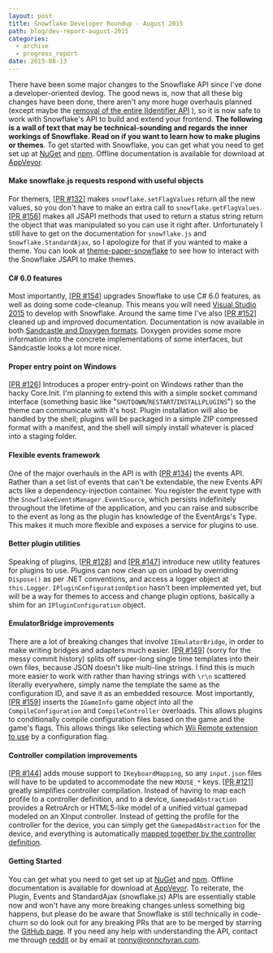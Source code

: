 ```yaml
---
layout: post
title: Snowflake Developer Roundup - August 2015
path: blog/dev-report-august-2015
categories:
  - archive
  - progress_report
date: 2015-08-13
---
```


There have been some major changes to the Snowflake API since I've done a developer-oriented devlog. The good news is, now that all these big changes have been done, there aren't any more huge overhauls planned (except maybe the [removal of the entire IIdentifier API](https://github.com/SnowflakePowered/snowflake/issues/142) ), so it is now safe to work with Snowflake's API to build and extend your frontend. **The following is a wall of text that may be technical-sounding and regards the inner workings of Snowflake. Read on if you want to learn how to make plugins or themes**. To get started with Snowflake,
you can get what you need to get set up at [NuGet](https://www.nuget.org/packages/Snowflake) and [npm](https://www.npmjs.com/package/snowflake.js). Offline documentation is available for download at [AppVeyor](https://ci.appveyor.com/project/RonnChyran/snowflake/build/artifacts).

#### Make snowflake.js requests respond with useful objects
For themers, [[PR #132](https://github.com/SnowflakePowered/snowflake/pull/132)] makes `snowflake.setFlagValues` return all the new values, so you don't have to make an extra call to `snowflake.getFlagValues`. [[PR #156](https://github.com/SnowflakePowered/snowflake/pull/156)] makes all JSAPI methods that used to return a status string return the object that was manipulated so you can use it right after. Unfortunately I still have to get on the documentation for `snowflake.js` and `Snowflake.StandardAjax`, so I apologize for that if you wanted to make a theme. You can look at [theme-paper-snowflake](https://github.com/SnowflakePowered/theme-paper-snowflake) to see how to interact with the Snowflake JSAPI to make themes.

#### C# 6.0 features
Most importantly, [[PR #154](https://github.com/SnowflakePowered/snowflake/pull/154)] upgrades Snowflake to use C# 6.0 features, as well as doing some code-cleanup. This means you will need [Visual Studio 2015](https://www.visualstudio.com/en-us/downloads/download-visual-studio-vs.aspx) to develop with Snowflake. Around the same time I've also [[PR #152](https://github.com/SnowflakePowered/snowflake/pull/152)] cleaned up and improved documentation. Documentation is now available in both [Sandcastle and Doxygen formats](https://ci.appveyor.com/project/RonnChyran/snowflake/build/artifacts). Doxygen provides some more information into the concrete implementations of some interfaces, but Sandcastle looks a lot more nicer.

#### Proper entry point on Windows
[[PR #126](https://github.com/SnowflakePowered/snowflake/pull/126)] Introduces a proper entry-point on Windows rather than the hacky Core.Init. I'm planning to extend this with a simple socket command interface (something basic like "`SHUTDOWN`/`RESTART`/`INSTALLPLUGINS`") so the theme can communicate with it's host. Plugin installation will also be handled by the shell; plugins will be packaged in a simple ZIP compressed format with a manifest, and the shell will simply install whatever is placed into a staging folder.

#### Flexible events framework
One of the major overhauls in the API is with [[PR #134](https://github.com/SnowflakePowered/snowflake/pull/134)] the events API. Rather than a set list of events that can't be extendable, the new Events API acts like a dependency-injection container. You register the event type with the `SnowflakeEventsManager.EventSource`, which persists indefinitely throughout the lifetime of the application, and you can raise and subscribe to the event as long as the plugin has knowledge of the EventArgs's Type. This makes it much more flexible and exposes a service for plugins to use.

#### Better plugin utilities
Speaking of plugins, [[PR #128](https://github.com/SnowflakePowered/snowflake/pull/128)] and [[PR #147](https://github.com/SnowflakePowered/snowflake/pull/147)] introduce new utility features for plugins to use. Plugins can now clean up on unload by overriding `Dispose()` as per .NET conventions, and access a logger object at `this.Logger`. `IPluginConfigurationOption` hasn't been implemented yet, but will be a way for themes to access and change plugin options, basically a shim for an `IPluginConfiguration` object.

#### EmulatorBridge improvements
There are a lot of breaking changes that involve `IEmulatorBridge`, in order to make writing bridges and adapters much easier. [[PR #149](https://github.com/SnowflakePowered/snowflake/pull/149)] (sorry for the messy commit history) splits off super-long single time templates into their own files, because JSON doesn't like multi-line strings. I find this is much more easier to work with rather than having strings with `\r\n` scattered literally everywhere, simply name the template the same as the configuration ID, and save it as an embedded resource. Most importantly, [[PR #159](https://github.com/SnowflakePowered/snowflake/pull/159)] inserts the `IGameInfo` game object into all the `CompileConfiguration` and `CompileController` overloads. This allows plugins to conditionally compile configuration files based on the game and the game's flags. This allows things like selecting which [Wii Remote extension to use](https://github.com/SnowflakePowered/emulator-DolphinBridge/blob/master/DolphinBridge.Stable.Five/resource/flags.json#L3) by a configuration flag.

#### Controller compilation improvements
 [[PR #144](https://github.com/SnowflakePowered/snowflake/pull/144)] adds mouse support to `IKeyboardMapping`, so any `input.json` files will have to be updated to accommodate the new `MOUSE_*` keys. [[PR #121](https://github.com/SnowflakePowered/snowflake/pull/121)] greatly simplifies controller compilation. Instead of having to map each profile to a controller definition, and to a device, `GamepadAbstraction` provides a RetroArch or HTML5-like model of a unified virtual gamepad modeled on an XInput controller. Instead of getting the profile for the controller for the device, you can simply get the `GamepadAbstraction` for the device, and everything is automatically [mapped together by the controller definition](https://github.com/SnowflakePowered/snowflake-controllers).

#### Getting Started
You can get what you need to get set up at [NuGet](https://www.nuget.org/packages/Snowflake) and [npm](https://www.npmjs.com/package/snowflake.js). Offline documentation is available for download at [AppVeyor](https://ci.appveyor.com/project/RonnChyran/snowflake/build/artifacts). To reiterate, the Plugin, Events and StandardAjax (snowflake.js) APIs are essentially stable now and won't have any more breaking changes  unless something big happens, but please do be aware that Snowflake is still technically in code-churn so do look out for any breaking PRs that are to be merged by starring the [GitHub page](https://github.com/SnowflakePowered/snowflake). If you need any help with understanding the API, contact me through [reddit](reddit.com/u/ron975) or by email at [ronny@ronnchyran.com](mailto:ronny@ronnchyran.com).
